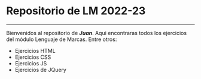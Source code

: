 # Repositorio de LM 2022-23
---------------------------
Bienvenidos al repositorio de ***Juan***. Aqui encontraras todos los ejercicios del módulo Lenguaje de Marcas. Entre otros:
- Ejercicios HTML
- Ejercicios CSS 
- Ejercicios  JS
- Ejercicios de JQuery
